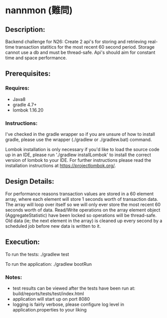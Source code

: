 # nannmon (難問)

## Description:

Backend challenge for N26: Create 2 api's for storing and retrieving real-time transaction statitics for the most recent 60 second period. Storage cannot use a db and must be thread-safe. Api's should aim for constant time and space performance.

## Prerequisites:

### Requires:
- Java8
- gradle 4.7+
- lombok 1.16.20

### Instructions:

I've checked in the gradle wrapper so if you are unsure of how to install gradle, please use the wrapper (./gradlew or ./gradlew.bat) command.

Lombok installation is only necessary if you'd like to load the source code up in an IDE, please run './gradlew installLombok' to install the correct version of lombok to your IDE. For further instructions please read the installation instructions at https://projectlombok.org/.

## Design Details:

For performance reasons transaction values are stored in a 60 element array, where each element will store 1 seconds worth of transaction data. The array will loop over itself so we will only ever store the most recent 60 seconds worth of data.  Read/Write operations on the array element object (AggregateStatistic) have been locked so operations will be thread-safe. Old data (ie; the next element in the array) is cleaned up every second by a scheduled job before new data is written to it. 

## Execution:

To run the tests:
./gradlew test

To run the application:
./gradlew bootRun

### Notes: 
- test results can be viewed after the tests have been run at: build/reports/tests/test/index.html
- application will start up on port 8080
- logging is fairly verbose, please configure log level in application.properties to your liking
